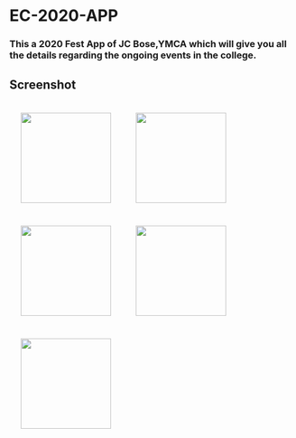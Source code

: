# EC-2020-APP
### This a  2020 Fest App of JC Bose,YMCA which will give you all the details regarding the ongoing events in the college.

## Screenshot

<img src="https://user-images.githubusercontent.com/33259474/85234753-59b84d00-b42d-11ea-8676-526bb72fc773.jpeg" width=160 style="margin: 20px">
<img src="https://user-images.githubusercontent.com/33259474/85234754-5ae97a00-b42d-11ea-9c74-e0236a6db4eb.jpeg" width=160 style="margin: 20px">
<img src="https://user-images.githubusercontent.com/33259474/85234755-5b821080-b42d-11ea-8321-eac8120b10d5.jpeg" width=160 style="margin: 20px">
<img src="https://user-images.githubusercontent.com/33259474/85234756-5b821080-b42d-11ea-9ab2-0c5abc8eeb9c.jpeg" width=160 style="margin: 20px">
<img src="https://user-images.githubusercontent.com/33259474/85234757-5c1aa700-b42d-11ea-8727-749691c146b9.jpeg" width=160 style="margin: 20px">
